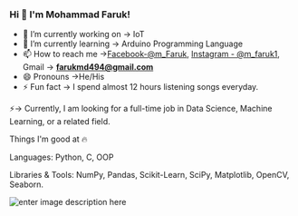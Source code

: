 ### Hi 👋 I'm Mohammad Faruk!
 
- 🔭 I’m currently working on -> IoT
- 🌱 I’m currently learning -> Arduino Programming Language
- 📫 How to reach me ->[Facebook-@m_Faruk](https://www.facebook.com/profile.php?id=100004477217383),
[Instagram - @m_faruk1](https://www.instagram.com/m_faruk1/?hl=en), Gmail -> **farukmd494@gmail.com**
- 😄 Pronouns ->He/His
- ⚡ Fun fact -> I spend almost 12 hours listening songs everyday.

 ⚡->  Currently, I am looking for a full-time job in Data Science, Machine Learning, or a related field.
 
 Things I'm good at 🔥
 
 Languages: Python, C, OOP
 
 Libraries & Tools: NumPy, Pandas, Scikit-Learn, SciPy, Matplotlib, OpenCV, Seaborn.


![enter image description here](https://github-readme-stats.vercel.app/api?username=faruk9984&&show_icons=true&title_color=ffffff&icon_color=bb2acf&text_color=daf7dc&bg_color=151515)

